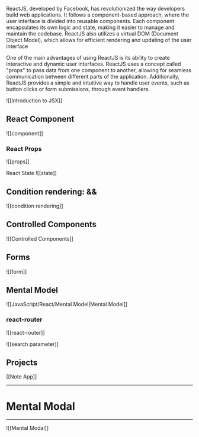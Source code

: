 ReactJS, developed by Facebook, has revolutionized the way developers build web applications. It follows a component-based approach, where the user interface is divided into reusable components. Each component encapsulates its own logic and state, making it easier to manage and maintain the codebase. ReactJS also utilizes a virtual DOM (Document Object Model), which allows for efficient rendering and updating of the user interface

One of the main advantages of using ReactJS is its ability to create interactive and dynamic user interfaces. ReactJS uses a concept called "props" to pass data from one component to another, allowing for seamless communication between different parts of the application. Additionally, ReactJS provides a simple and intuitive way to handle user events, such as button clicks or form submissions, through event handlers.

![[Introduction to JSX]]

## React Component

![[component]]

### React Props
![[props]]

React State
![[state]]

## Condition rendering: &&
![[condition rendering]]

## Controlled Components
![[Controlled Components]]

## Forms
![[form]]

## Mental Model
![[JavaScript/React/Mental Model|Mental Model]]

### react-router

![[react-router]]

![[search parameter]]

## Projects

[[Note App]]

---
# Mental Modal
--- 
![[Mental Modal]]
